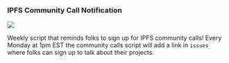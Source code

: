 ### IPFS Community Call Notification

![](https://media.giphy.com/media/BFHj2VF4vi3GE/giphy.gif)

Weekly script that reminds folks to sign up for IPFS community calls! Every Monday at 1pm EST the community calls script will add a link in `issues` where folks can sign up to talk about their projects.



